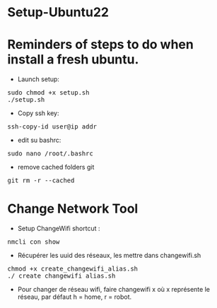 # Setup-Ubuntu22

# Reminders of steps to do when install a fresh ubuntu.

+ Launch setup:
<pre>sudo chmod +x setup.sh
./setup.sh</pre>

+ Copy ssh key:
<pre>ssh-copy-id user@ip_addr </pre>

+ edit su bashrc:
<pre>sudo nano /root/.bashrc</pre>

+ remove cached folders git
<pre>git rm -r --cached</pre>

# Change Network Tool 
+ Setup ChangeWifi shortcut :
<pre>nmcli con show</pre>
- Récupérer les uuid des réseaux, les mettre dans changewifi.sh
<pre>chmod +x create_changewifi_alias.sh
./ create_changewifi_alias.sh</pre>
- Pour changer de réseau wifi, faire changewifi x
où x représente le réseau, par défaut h = home, r = robot.
